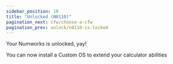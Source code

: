 ```yaml
---
sidebar_position: 10
title: "Unlocked (N0110)"
pagination_next: cfw/choose-a-cfw
pagination_prev: unlock/n0110-is-locked
---
```


Your Numworks is unlocked, yay!

You can now install a Custom OS to extend your calculator abilities
